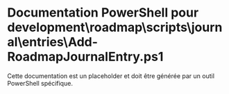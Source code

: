 # Documentation PowerShell pour development\roadmap\scripts\journal\entries\Add-RoadmapJournalEntry.ps1

Cette documentation est un placeholder et doit être générée par un outil PowerShell spécifique.
